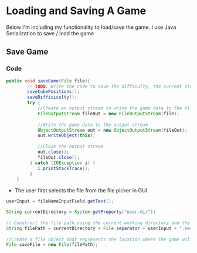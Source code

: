 # Loading and Saving A Game

Below I'm including my functionality to load/save the game. I use Java Serialization to save / load the game

## Save Game

### Code
```java
public void saveGame(File file){
    	// TODO: Write the code to save the difficulty, the current status of the game, display options
    	saveCubePositions();
    	saveDifficiculty();
    	try {
    		//Create an output stream to write the game data to the file that needs to be saved
    		FileOutputStream fileOut = new FileOutputStream(file);
    		
    		//Write the game data to the output stream
    		ObjectOutputStream out = new ObjectOutputStream(fileOut);
            out.writeObject(this);
            
            //Close the output stream
            out.close();
            fileOut.close();
         } catch (IOException i) {
            i.printStackTrace();
         }
    }
```

- The user first selects the file from the file picker in GUI
```java
userInput = fileNameInputField.getText();

String currentDirectory = System.getProperty("user.dir");
            		        		
// Construct the file path using the current working directory and the file name. The file will be saved to the current folder
String filePath = currentDirectory + File.separator + userInput + ".ser";
            		
//Create a file object that represents the location where the game will be saved
File saveFile = new File(filePath);
```